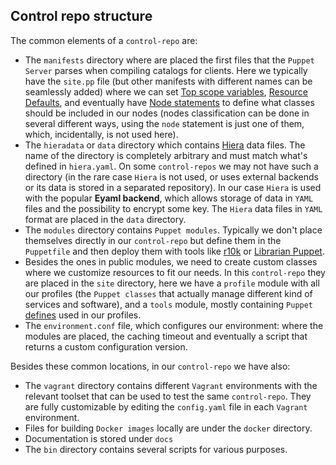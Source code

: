 ## Control repo structure

The common elements of a `control-repo` are:

  - The ```manifests``` directory where are placed the first files that the `Puppet Server` parses when compiling catalogs for clients. Here we typically have the ```site.pp``` file (but other manifests with different names can be seamlessly added) where we can set [Top scope variables](https://docs.puppet.com/puppet/latest/lang_scope.html), [Resource Defaults](https://docs.puppet.com/puppet/latest/lang_defaults.html), and eventually have [Node statements](https://docs.puppet.com/puppet/latest/lang_node_definitions.html) to define what classes should be included in our nodes (nodes classification can be done in several different ways, using the ```node``` statement is just one of them, which, incidentally, is not used here).
  - The ```hieradata``` or ```data``` directory which contains [Hiera](https://docs.puppet.com/hiera/latest/) data files. The name of the directory is completely arbitrary and must match what's defined in ```hiera.yaml```. On some `control-repos` we may not have such a directory (in the rare case `Hiera` is not used, or uses external backends or its data is stored in a separated repository). In our case `Hiera` is used with the popular **Eyaml backend**, which allows storage of data in `YAML` files and the possibility to encrypt some key. The `Hiera` data files in `YAML` format are placed in the ```data``` directory.
  - The ```modules``` directory contains `Puppet modules`. Typically we don't place themselves directly in our `control-repo` but define them in the ```Puppetfile``` and then deploy them with tools like [r10k](https://github.com/puppetlabs/r10k) or [Librarian Puppet](https://github.com/voxpupuli/librarian-puppet).
  - Besides the ones in public modules, we need to create custom classes where we customize resources to fit our needs. In this `control-repo` they are placed in the ```site``` directory, here we have a `profile` module with all our profiles (the `Puppet classes` that actually manage different kind of services and software), and a `tools` module, mostly containing `Puppet` [defines](https://docs.puppet.com/puppet/latest/lang_defined_types.html) used in our profiles.
  - The ```environment.conf``` file, which configures our environment: where the modules are placed, the caching timeout and eventually a script that returns a custom configuration version.


Besides these common locations, in our `control-repo` we have also:

  - The ```vagrant``` directory contains different `Vagrant` environments with the relevant toolset that can be used to test the same `control-repo`. They are fully customizable by editing the ```config.yaml``` file in each `Vagrant` environment.
  - Files for building `Docker images` locally are under the ```docker``` directory.
  - Documentation is stored under ```docs```
  - The ```bin``` directory contains several scripts for various purposes.
